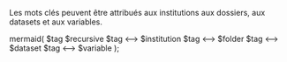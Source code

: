 Les mots clés peuvent être attribués aux institutions aux dossiers, aux datasets et aux variables.

mermaid(
  $tag $recursive
  $tag <--> $institution
  $tag <--> $folder
  $tag <--> $dataset
  $tag <--> $variable
);
